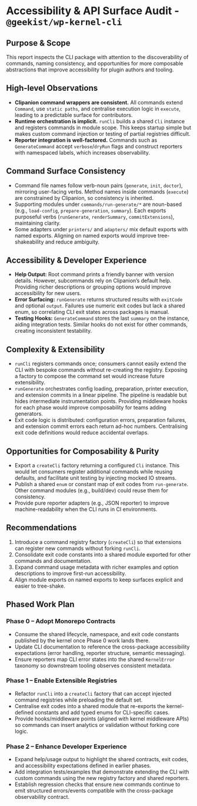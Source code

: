 # Accessibility & API Surface Audit - `@geekist/wp-kernel-cli`

## Purpose & Scope

This report inspects the CLI package with attention to the discoverability of commands, naming consistency, and opportunities for more composable abstractions that improve accessibility for plugin authors and tooling.

## High-level Observations

- **Clipanion command wrappers are consistent.** All commands extend `Command`, use `static paths`, and centralise execution logic in `execute`, leading to a predictable surface for contributors.
- **Runtime orchestration is implicit.** `runCli` builds a shared `Cli` instance and registers commands in module scope. This keeps startup simple but makes custom command injection or testing of partial registries difficult.
- **Reporter integration is well-factored.** Commands such as `GenerateCommand` accept `verbose`/`dryRun` flags and construct reporters with namespaced labels, which increases observability.

## Command Surface Consistency

- Command file names follow verb-noun pairs (`generate`, `init`, `doctor`), mirroring user-facing verbs. Method names inside commands (`execute`) are constrained by Clipanion, so consistency is inherited.
- Supporting modules under `commands/run-generate/*` are noun-based (e.g., `load-config`, `prepare-generation`, `summary`). Each exports purposeful verbs (`runGenerate`, `renderSummary`, `commitExtensions`), maintaining clarity.
- Some adapters under `printers/` and `adapters/` mix default exports with named exports. Aligning on named exports would improve tree-shakeability and reduce ambiguity.

## Accessibility & Developer Experience

- **Help Output:** Root command prints a friendly banner with version details. However, subcommands rely on Clipanion’s default help. Providing richer descriptions or grouping options would improve accessibility for new users.
- **Error Surfacing:** `runGenerate` returns structured results with `exitCode` and optional `output`. Failures use numeric exit codes but lack a shared enum, so correlating CLI exit states across packages is manual.
- **Testing Hooks:** `GenerateCommand` stores the last `summary` on the instance, aiding integration tests. Similar hooks do not exist for other commands, creating inconsistent testability.

## Complexity & Extensibility

- `runCli` registers commands once; consumers cannot easily extend the CLI with bespoke commands without re-creating the registry. Exposing a factory to compose the command set would increase future extensibility.
- `runGenerate` orchestrates config loading, preparation, printer execution, and extension commits in a linear pipeline. The pipeline is readable but hides intermediate instrumentation points. Providing middleware hooks for each phase would improve composability for teams adding generators.
- Exit code logic is distributed: configuration errors, preparation failures, and extension commit errors each return ad-hoc numbers. Centralising exit code definitions would reduce accidental overlaps.

## Opportunities for Composability & Purity

- Export a `createCli` factory returning a configured `Cli` instance. This would let consumers register additional commands while reusing defaults, and facilitate unit testing by injecting mocked IO streams.
- Publish a shared `enum` or constant map of exit codes from `run-generate`. Other command modules (e.g., build/dev) could reuse them for consistency.
- Provide pure reporter adapters (e.g., JSON reporter) to improve machine-readability when the CLI runs in CI environments.

## Recommendations

1. Introduce a command registry factory (`createCli`) so that extensions can register new commands without forking `runCli`.
2. Consolidate exit code constants into a shared module exported for other commands and documentation.
3. Expand command usage metadata with richer examples and option descriptions to improve first-run accessibility.
4. Align module exports on named exports to keep surfaces explicit and easier to tree-shake.

## Phased Work Plan

### Phase 0 – Adopt Monorepo Contracts

- Consume the shared lifecycle, namespace, and exit code constants published by the kernel once Phase 0 work lands there.
- Update CLI documentation to reference the cross-package accessibility expectations (error handling, reporter structure, semantic messaging).
- Ensure reporters map CLI error states into the shared `KernelError` taxonomy so downstream tooling observes consistent metadata.

### Phase 1 – Enable Extensible Registries

- Refactor `runCli` into a `createCli` factory that can accept injected command registries while preloading the default set.
- Centralise exit codes into a shared module that re-exports the kernel-defined constants and add typed enums for CLI-specific cases.
- Provide hooks/middleware points (aligned with kernel middleware APIs) so commands can insert analytics or validation without forking core logic.

### Phase 2 – Enhance Developer Experience

- Expand help/usage output to highlight the shared contracts, exit codes, and accessibility expectations defined in earlier phases.
- Add integration tests/examples that demonstrate extending the CLI with custom commands using the new registry factory and shared reporters.
- Establish regression checks that ensure new commands continue to emit structured errors/events compatible with the cross-package observability contract.
